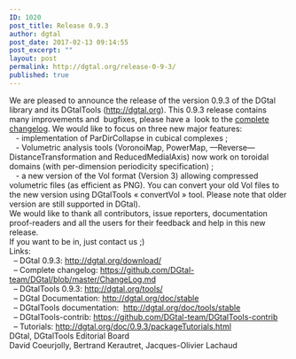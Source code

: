 ```yaml
---
ID: 1020
post_title: Release 0.9.3
author: dgtal
post_date: 2017-02-13 09:14:55
post_excerpt: ""
layout: post
permalink: http://dgtal.org/release-0-9-3/
published: true
---
```

<div class="">We are pleased to announce the release of the version 0.9.3 of the DGtal library and its DGtalTools (<a class="" href="http://dgtal.org/">http://dgtal.org</a>). This 0.9.3 release contains many improvements and  bugfixes, please have a  look to the <a class="" href="https://github.com/DGtal-team/DGtal/blob/master/ChangeLog.md">complete changelog</a>. We would like to focus on three new major features:</div>
<div class=""></div>
<div class="">   - implementation of ParDirCollapse in cubical complexes ;</div>
<div class="">   - Volumetric analysis tools (VoronoiMap, PowerMap, —Reverse—DistanceTransformation and ReducedMedialAxis) now work on toroidal domains (with per-dimension periodicity specification) ;</div>
<div class="">   - a new version of the Vol format (Version 3) allowing compressed volumetric files (as efficient as PNG). You can convert your old Vol files to the new version using DGtalTools « convertVol » tool. Please note that older version are still supported in DGtal).</div>
<div class=""></div>
<div class="">We would like to thank all contributors, issue reporters, documentation proof-readers and all the users for their feedback and help in this new release.</div>
<div class=""></div>
<div class="">If you want to be in, just contact us ;)</div>
<div class=""></div>
<div class="">Links:</div>
<div class=""></div>
<div class="">  – DGtal 0.9.3: <a class="" href="http://dgtal.org/download/">http://dgtal.org/download/</a> <br class="" />  – Complete changelog: <a class="" href="https://github.com/DGtal-team/DGtal/blob/master/ChangeLog.md">https://github.com/DGtal-team/DGtal/blob/master/ChangeLog.md</a> <br class="" />  – DGtalTools 0.9.3: <a href="http://dgtal.org/tools/">http://dgtal.org/tools/</a> <br class="" />  – DGtal Documentation: <a href="http://dgtal.org/doc/stable">http://dgtal.org/doc/stable</a><br class="" />  – DGtalTools documentation:  <a href="http://dgtal.org/doc/tools/stable">http://dgtal.org/doc/tools/stable</a> <br class="" />  – DGtalTools-contrib: <a href="https://github.com/DGtal-team/DGtalTools-contrib">https://github.com/DGtal-team/DGtalTools-contrib</a> <br class="" />  – Tutorials: <a href="http://dgtal.org/doc/0.9.3/packageTutorials.html">http://dgtal.org/doc/0.9.3/packageTutorials.html</a></div>
<div class=""></div>
<div class="">DGtal, DGtalTools Editorial Board<br class="" />David Coeurjolly, Bertrand Kerautret, Jacques-Olivier Lachaud</div>